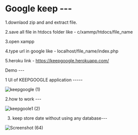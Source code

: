 <h1>Google keep ---</h1>


1.downlaod zip and and extract file.<br>

2.save all file in htdocs folder like -  c/xammp/htdocs/file_name<br>

3.open xampp <br>

4.type url in google like - localhost/file_name/index.php<br>

5.heroku link - https://keepgoogle.herokuapp.com/<br>
 
 
Demo --- 

1 UI of KEEPGOOGLE application -----

![keepgoogle (1)](https://user-images.githubusercontent.com/77047596/110131197-eb1af400-7def-11eb-8130-7aba9f66fb43.png)


2.how to work ---

![keepgoole1 (2)](https://user-images.githubusercontent.com/77047596/110131294-01c14b00-7df0-11eb-93bf-6ee8e38ab4a4.png)

3. keep store date without using any database---

![Screenshot (64)](https://user-images.githubusercontent.com/77047596/110131712-76948500-7df0-11eb-8faa-0bfc0bbb7588.png)




